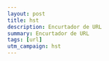 ```yaml
---
layout: post
title: hst
description: Encurtador de URL
summary: Encurtador de URL
tags: [url]
utm_campaign: hst
---
```

